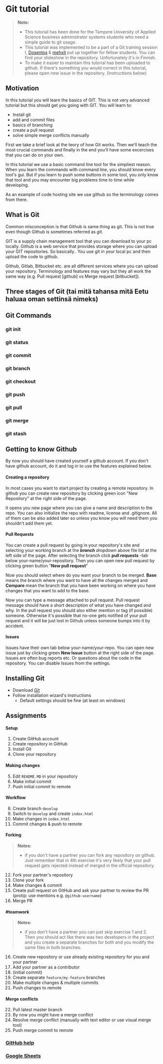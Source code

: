 # Git tutorial

> **Note:**
> -  This tutorial has been done for the Tampere University of Applied Science business administrator systems students who need a simple guide to git usage.
> - This tutorial was implemented to be a part of a Git training session I, [Dosentos](https://github.com/Dosentos) & [mehxit](https://github.com/mehxit) put up together for fellow students. You can find your slideshow in the repository. Unfortunately it's in Finnish.
> - To make it easier to maintain this tutorial has been uploaded to github. If there's something you would correct in this tutorial, please open new issue in the repository.  (Instructions below)

## Motivation
 In this tutorial you will learn the basics of GIT. This is not very advanced tutorial but this should get you going with GIT. You will learn to:
 - Install git
 - add and commit files
 - basics of branching
 - create a pull request
 - solve simple merge conflicts manually

First we take a brief look at the teory of how Git works. Then we'll teach the most crucial commands and finally in the end you'll have some excercises that you can do on your own.

In this tutorial we use a basic command line tool for the simpliest reason. When you learn the commands with command line, you should know every tool's gui. But if you learn to push some buttons in some tool, you only know that tool and you may encounter big problems time to time while developing.

As an example of code hosting site we use github so the terminology comes from there.

## What is Git
Common misconception is that Github is same thing as git. This is not true even though Github is sometimes referred as *git*. 

GIT is a supply chain management tool that you can download to your pc locally. Github is a web service that provides storage where you can upload your GIT repositories. So basically.. You use git in your local pc and then upload the code to github.

Github, Gitlab, Bitbucket etc. are all different services where you can upload your repository. Terminology and features may vary but they all work the same way (e.g. Pull request [github] vs Merge request [bitbucket]). 

## Three stages of Git (tai mitä tahansa mitä Eetu haluaa oman settinsä nimeks)




## Git Commands

### git init

### git status

### git commit

### git branch

### git checkout

### git push

### git pull

### git merge

### git stash


## Getting to know Github

By now you should have created yourself a github account. If you don't have github account, do it and log in to use the features explained below.

#### **Creating a repository**
In most cases you want to start project by creating a remote repository. In github you can create new repository by clicking green icon "New Repository" at the right side of the page.

It opens you new page where you can give a name and description to the repo. You can also initialize the repo with readme, license and .gitignore. All of them can be also added later so unless you know you will need them you shouldn't add them yet.

#### **Pull Requests**
You can create a pull request by going in your repository's site and selecting your working branch at the ***branch*** *dropdown* above file list at the left side of the page. After selecting the branch click **pull requests** -tab below your-name/your-repository. Then you can open new pull request by clicking green button "**New pull request**"

Now you should select where do you want your branch to be merged. **Base** means the branch where you want to have all the changes merged and **Compare** mean the branch that you have been working on where you have changes that you want to add to the base.

Now you can type a message attached to pull request. Pull request message should have a short description of what you have changed and why. In the pull request you should also either mention or tag (if possible) someone. Otherwise it's possible that no-one gets notified of your pull request and it will be just lost in Github unless someone bumps into it by accident.

#### **Issues**
Issues have their own tab below your-name/your-repo. You can open new issue just by clicking  green **New Issue** button at the right side of the page. Issues are often bug reports etc. Or questions about the code in the repository. You can disable Issues from the settings.

## Installing Git
- Download [Git](https://git-scm.com/) 
- Follow installation wizard's instructions
	- Default settings should be fine (at least on windows)

## Assignments

#### **Setup**

1. Create GitHub account
2. Create repository in GitHub
2. Install Git
4. Clone your repository

#### **Making changes**

5. Edit `README.MD` in your repository
6. Make initial commit
7. Push initial commit to remote

#### **Workflow**

8. Create branch `develop`
9. Switch to `develop` and create `index.html`
10. Make changes in `index.html`
11. Commit changes & push to remote

#### **Forking**
> **Notes:**
> - if you don't have a partner you can fork any repository on github. Just remember that in 4th exercise it's very likely that your pull request gets rejected instead of merged in the official repository. 

12. Fork your partner's repository
13. Clone your fork
13. Make changes & commit
14. Create pull request on GitHub and ask your partner to review the PR (protip: use mentions e.g. `@github-username`)
15. Merge PR

#### **#teamwork**
> **Notes:**
> - if you don't have a partner you can just skip exercise 1 and 2. Then you should act like there was two developers in the project and you create a separate branches for both and you modify the same files in both branches.

16. Create new repository or use already existing repository for you and your partner
17. Add your partner as a contributor
18. (initial commit)
19. Create separate `feature/my-feature` branches
20. Make multiple changes & multiple commits
21. Push changes to remote

#### **Merge conflicts**

22. Pull latest master branch
23. By now you might have a merge conflict
24. Resolve merge conflict (manually with text editor or use visual merge tool)
25. Push merge commit to remote

### [GitHub help](https://help.github.com)
### [Google Sheets](https://docs.google.com/presentation/d/1joNqC9FE4hQgPqa0DmG20MsHl83ebWYgZa3iLEXzl1U/edit?usp=sharing)
